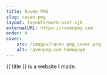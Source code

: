 ```yaml
---
title: Raven PMG
slug: raven-pmg
layout: layouts/work-post.njk
externalURL: https://ravenpmg.com
order: 4
cover:
    src: /images/raven-pmg_cover.png
    alt: ravenpmg.com homepage
---
```

{{ title }} is a website I made.
